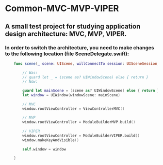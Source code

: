 # Common-MVC-MVP-VIPER
## A small test project for studying application design architecture: MVC, MVP, VIPER.

### In order to switch the architecture, you need to make changes to the following location (file **SceneDelegate.swift**):
```swift
    func scene(_ scene: UIScene, willConnectTo session: UISceneSession, options connectionOptions: UIScene.ConnectionOptions) {
        
        // Was:
        // guard let _ = (scene as? UIWindowScene) else { return }
        // Now:
        
        guard let mainScene = (scene as? UIWindowScene) else { return }
        let window = UIWindow(windowScene: mainScene)
        
        // MVC
        window.rootViewController = ViewControllerMVC()
        
        // MVP
        window.rootViewController = ModuleBuilderMVP.build()
        
        // VIPER
        window.rootViewController = ModuleBuilderVIPER.build()
        window.makeKeyAndVisible()
        
        self.window = window
        
    }
```

